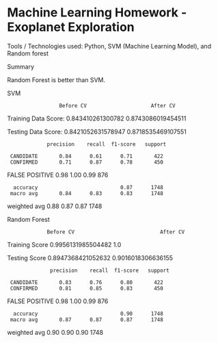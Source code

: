 # Machine Learning Homework - Exoplanet Exploration


Tools / Technologies used: Python, SVM (Machine Learning Model), and Random forest 

Summary


Random Forest is better than SVM.

SVM

                     Before CV                     After CV
Training Data Score: 0.843410261300782            0.8743086019454511

Testing Data Score: 0.8421052631578947            0.8718535469107551

                 precision    recall  f1-score   support

     CANDIDATE       0.84      0.61      0.71       422
     CONFIRMED       0.71      0.87      0.78       450
     
FALSE POSITIVE       0.98      1.00      0.99       876

      accuracy                           0.87      1748
     macro avg       0.84      0.83      0.83      1748
  weighted avg       0.88      0.87      0.87      1748


  Random Forest

  
                 Before CV	                          After CV
Training Score	0.9956131985504482                     1.0

Testing Score	0.8947368421052632                     0.9016018306636155

                  precision    recall  f1-score   support

     CANDIDATE       0.83      0.76      0.80       422
     CONFIRMED       0.81      0.85      0.83       450
FALSE POSITIVE       0.98      1.00      0.99       876

      accuracy                           0.90      1748
     macro avg       0.87      0.87      0.87      1748

  weighted avg       0.90      0.90      0.90      1748


